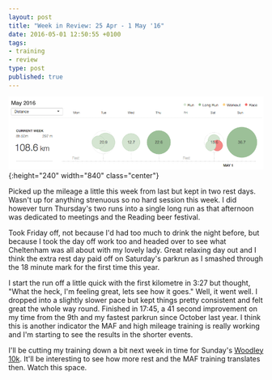 ```yaml
---
layout: post
title: "Week in Review: 25 Apr - 1 May '16"
date: 2016-05-01 12:50:55 +0100
tags:
- training
- review
type: post
published: true
---
```


![Week in Review: 25 Apr - 1 May '16](/img/week-in-review-25Apr-1May16.png){:height="240" width="840" class="center"}

Picked up the mileage a little this week from last but kept in two rest days.  Wasn't up for anything strenuous so no hard session this week.  I did however turn Thursday's two runs into a single long run as that afternoon was dedicated to meetings and the Reading beer festival.

Took Friday off, not because I'd had too much to drink the night before, but because I took the day off work too and headed over to see what Cheltenham was all about with my lovely lady.  Great relaxing day out and I think the extra rest day paid off on Saturday's parkrun as I smashed through the 18 minute mark for the first time this year.

I start the run off a little quick with the first kilometre in 3:27 but thought, "What the heck, I'm feeling great, lets see how it goes."  Well, it went well. I dropped into a slightly slower pace but kept things pretty consistent and felt great the whole way round.  Finished in 17:45, a 41 second improvement on my time from the 9th and my fastest parkrun since October last year.  I think this is another indicator the MAF and high mileage training is really working and I'm starting to see the results in the shorter events.  

I'll be cutting my training down a bit next week in time for Sunday's [Woodley 10k](http://www.barnesfitness.co.uk/event/woodley-10km).  It'll be interesting to see how more rest and the MAF training translates then. Watch this space.
